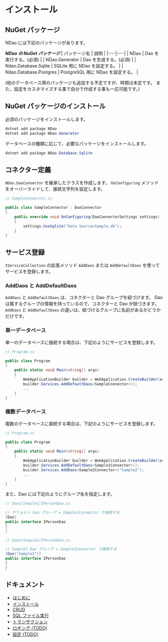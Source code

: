 # インストール


## NuGet パッケージ

NDao には下記のパッケージがあります。

***NDao の NuGet パッケージ***
| パッケージ名 | 説明 |
|:---|:---|
| NDao | Dao を実行する。(必須) |
| NDao.Generator | Dao を生成する。(必須) |
| Ndao.Database.Sqlite | SQLite 用に NDao を設定する。 |
| Ndao.Database.Postgres | PostgreSQL 用に NDao を設定する。 |

(他のデータベース用のパッケージも追加する予定ですが、時期は未定です。
また、設定をカスタマイズする事で自分で作成する事も一応可能です。)


## NuGet パッケージのインストール

必須のパッケージをインストールします。

```powershell
dotnet add package NDao
dotnet add package NDao.Generator
```

データベースの種類に応じて、必要なパッケージをインストールします。

```powershell
dotnet add package NDao.Database.Sqlite
```


## コネクター定義

`NDao.DaoConnector` を継承したクラスを作成します。
`OnConfiguring` メソッドをオーバーライドして、接続文字列を設定します。

```csharp
// SampleConnector.cs

public class SampleConnector : DaoConnector
{
	public override void OnConfiguring(DaoConnectorSettings settings)
	{
		settings.UseSqlite("Data Source=Sample.db");
	}
}
```


## サービス登録

`IServiceCollection` の拡張メソッド `AddDaos` または `AddDefaultDaos` を使ってサービスを登録します。


### AddDaos と AddDefaultDaos

`AddDaos` と `AddDefaultDaos` は、コネクターと Dao グループを紐づけます。
Dao は属するグループの情報を持っているので、コネクターと Dao が紐づきます。
`AddDaos` と `AddDefaultDaos` の違いは、紐づけるグループに名前があるかどうかだけです。


### 単一データベース

単一のデータベースに接続する場合は、下記のようにサービスを登録します。

```csharp
// Program.cs

public class Program
{
	public static void Main(string[] args)
	{
		WebApplicationBuilder builder = WebApplication.CreateBuilder(args);
		builder.Services.AddDefaultDaos<SampleConnector>();
		...
	}
}
```


### 複数データベース

複数のデータベースに接続する場合は、下記のようにサービスを登録します。

```csharp
// Program.cs

public class Program
{
	public static void Main(string[] args)
	{
		WebApplicationBuilder builder = WebApplication.CreateBuilder(args);
		builder.Services.AddDefaultDaos<Sample1Connector>();
		builder.Services.AddDaos<Sample2Connector>("Sample2");
		...
	}
}
```

また、Dao には下記のようにグループ名を指定します。

```csharp
// Daos/Sample1/IPersonDao.cs

// デフォルト Dao グループ = Sample1Connector で接続する
[Dao]
public interface IPersonDao
{
}
```

```csharp
// Daos/Sample2/IPersonDao.cs

// Sample2 Dao グループ = Sample2Connector で接続する
[Dao("Sample2")]
public interface IPersonDao
{
}
```


## ドキュメント

* [はじめに](./GettingStarted.ja.md)
* [インストール](./Installation.ja.md)
* [CRUD](./CrudOperations.ja.md)
* [SQL ファイル実行](./ExecuteSql.ja.md)
* [トランザクション](./Transaction.ja.md)
* [ロギング (TODO)](./Logging.ja.md)
* [設定 (TODO)](./Configuration.ja.md)
